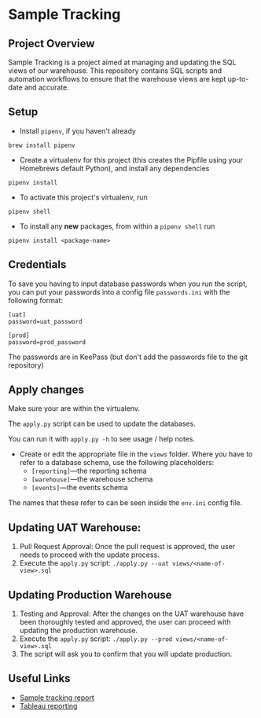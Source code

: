 # Sample Tracking

## Project Overview
Sample Tracking is a project aimed at managing and updating the SQL views of our warehouse. This repository contains SQL scripts and automation workflows to ensure that the warehouse views are kept up-to-date and accurate.

## Setup

- Install `pipenv`, if you haven't already 

```shell
brew install pipenv
```

- Create a virtualenv for this project (this creates the Pipfile using your Homebrews default Python), and install any dependencies

```shell
pipenv install
```

- To activate this project's virtualenv, run

```shell
pipenv shell
```

- To install any **new** packages, from within a `pipenv shell` run

```shell
pipenv install <package-name>
```

## Credentials

To save you having to input database passwords when you run the script, you can put your passwords into a config file `passwords.ini` with the following format:

```
[uat]
password=uat_password

[prod]
password=prod_password
```

The passwords are in KeePass (but don't add the passwords file to the git repository)

## Apply changes

Make sure your are within the virtualenv. 

The `apply.py` script can be used to update the databases. 

You can run it with `apply.py -h` to see usage / help notes. 

- Create or edit the appropriate file in the `views` folder. Where you have to refer to a database schema, use the following placeholders:
  * `[reporting]`—the reporting schema
  * `[warehouse]`—the warehouse schema
  * `[events]`—the events schema

The names that these refer to can be seen inside the `env.ini` config file.

## Updating UAT Warehouse:
1. Pull Request Approval: Once the pull request is approved, the user needs to proceed with the update process.
2. Execute the `apply.py` script: `./apply.py --uat views/<name-of-view>.sql`


## Updating Production Warehouse
1. Testing and Approval: After the changes on the UAT warehouse have been thoroughly tested and approved, the user can proceed with updating the production warehouse.
2. Execute the `apply.py` script: `./apply.py --prod views/<name-of-view>.sql`
3. The script will ask you to confirm that you will update production.

## Useful Links
- [Sample tracking report](https://ssg-confluence.internal.sanger.ac.uk/display/PSDPUB/Sample+Tracking+Report)
- [Tableau reporting](https://globalreporting.internal.sanger.ac.uk/views/SeqOpsSampleTracking/SampleTracking?:iid=1&:isGuestRedirectFromVizportal=y&:embed=y)

